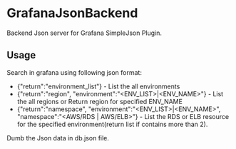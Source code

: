 # GrafanaJsonBackend
Backend Json server for Grafana SimpleJson Plugin.

## Usage

Search in grafana using following json format:

* {"return":"environment_list"} - List the all environments
* {"return":"region", "environment":"<ENV_LIST>|<ENV_NAME>"} - List the all regions or Return region for specified ENV_NAME
* {"return":"namespace", "environment":"<ENV_LIST>|<ENV_NAME>", "namespace":"<AWS/RDS | AWS/ELB>"} - List the RDS or ELB resource for the specified environment(return list if contains more than 2).

Dumb the Json data in db.json file.
